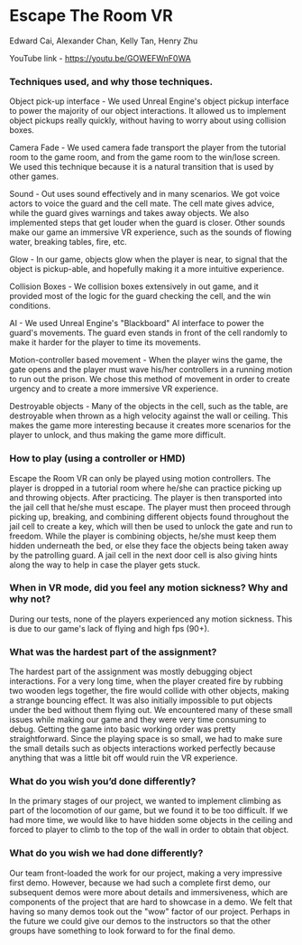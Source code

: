 # Escape The Room VR

Edward Cai, Alexander Chan, Kelly Tan, Henry Zhu

YouTube link - https://youtu.be/GOWEFWnF0WA

### Techniques used, and why those techniques.

Object pick-up interface - We used Unreal Engine's object pickup interface to power the majority of our object interactions. It allowed us to implement object pickups really quickly, without having to worry about using collision boxes.

Camera Fade - We used camera fade transport the player from the tutorial room to the game room, and from the game room to the win/lose screen. We used this technique because it is a natural transition that is used by other games. 

Sound - Out uses sound effectively and in many scenarios. We got voice actors to voice the guard and the cell mate. The cell mate gives advice, while the guard gives warnings and takes away objects. We also implemented steps that get louder when the guard is closer. Other sounds make our game an immersive VR experience, such as the sounds of flowing water, breaking tables, fire, etc. 

Glow - In our game, objects glow when the player is near, to signal that the object is pickup-able, and hopefully making it a more intuitive experience. 

Collision Boxes - We collision boxes extensively in out game, and it provided most of the logic for the guard checking the cell, and the win conditions. 

AI - We used Unreal Engine's "Blackboard" AI interface to power the guard's movements. The guard even stands in front of the cell randomly to make it harder for the player to time its movements. 

Motion-controller based movement - When the player wins the game, the gate opens and the player must wave his/her controllers in a running motion to run out the prison. We chose this method of movement in order to create urgency and to create a more immersive VR experience. 

Destroyable objects - Many of the objects in the cell, such as the table, are destroyable when thrown as a high velocity against the wall or ceiling. This makes the game more interesting because it creates more scenarios for the player to unlock, and thus making the game more difficult. 

### How to play (using a controller or HMD)

Escape the Room VR can only be played using motion controllers. The player is dropped in a tutorial room where he/she can practice picking up and throwing objects. After practicing. The player is then transported into the jail cell that he/she must escape. The player must then proceed through picking up, breaking, and combining different objects found throughout the jail cell to create a key, which will then be used to unlock the gate and run to freedom. While the player is combining objects, he/she must keep them hidden underneath the bed, or else they face the objects being taken away by the patrolling guard. A jail cell in the next door cell is also giving hints along the way to help in case the player gets stuck.  

### When in VR mode, did you feel any motion sickness? Why and why not?

During our tests, none of the players experienced any motion sickness. This is due to our game's lack of flying and high fps (90+).  

### What was the hardest part of the assignment?

The hardest part of the assignment was mostly debugging object interactions. For a very long time, when the player created fire by rubbing two wooden legs together, the fire would collide with other objects, making a strange bouncing effect. It was also initially impossible to put objects under the bed without them flying out. We encountered many of these small issues while making our game and they were very time consuming to debug. Getting the game into basic working order was pretty straightforward. Since the playing space is so small, we had to make sure the small details such as objects interactions worked perfectly because anything that was a little bit off would ruin the VR experience. 

### What do you wish you’d done differently?

In the primary stages of our project, we wanted to implement climbing as part of the locomotion of our game,  but we found it to be too difficult. If we had more time, we would like to have hidden some objects in the ceiling and forced to player to climb to the top of the wall in order to obtain that object. 

### What do you wish we had done differently?

Our team front-loaded the work for our project, making a very impressive first demo. However, because we had such a complete first demo, our subsequent demos were more about details and immersiveness, which are components of the project that are hard to showcase in a demo. We felt that having so many demos took out the "wow" factor of our project. Perhaps in the future we could give our demos to the instructors so that the other groups have something to look forward to for the final demo. 
